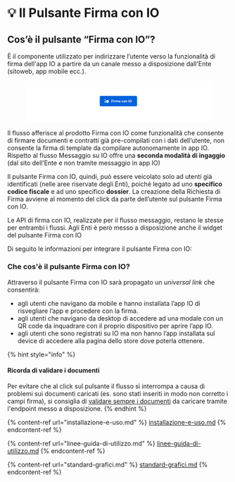 # 💡 Il Pulsante Firma con IO

## Cos’è il pulsante “Firma con IO”?

È il componente utilizzato per indirizzare l’utente verso la funzionalità di firma dell'app IO a partire da un canale messo a disposizione dall'Ente (sitoweb, app mobile ecc.).

<figure><img src="../.gitbook/assets/Screenshot 2023-04-28 alle 15.59.29.png" alt=""><figcaption></figcaption></figure>

Il flusso afferisce al prodotto Firma con IO come funzionalità che consente di firmare documenti e contratti già pre-compilati con i dati dell’utente, non consente la firma di template da compilare autonomamente in app IO. Rispetto al flusso Messaggio su IO offre una **seconda modalità di ingaggio** (dal sito dell’Ente e non tramite messaggio in app IO)

Il pulsante Firma con IO, quindi, può essere veicolato solo ad utenti già identificati (nelle aree riservate degli Enti), poiché legato ad uno **specifico codice fiscale** e ad uno specifico **dossier**. La creazione della Richiesta di Firma avviene al momento del click da parte dell’utente sul pulsante Firma con IO.

Le API di firma con IO, realizzate per il flusso messaggio, restano le stesse per entrambi i flussi. Agli Enti è però messo a disposizione anche il widget del pulsante Firma con IO

Di seguito le informazioni per integrare il pulsante Firma con IO:

### Che cos'è il pulsante Firma con IO? <a href="#differenze-con-il-flusso-standard-di-firma-con-io" id="differenze-con-il-flusso-standard-di-firma-con-io"></a>

Attraverso il pulsante Firma con IO sarà propagato un _universal link_ che consentirà:

* agli utenti che navigano da mobile e hanno installata l’app IO di risvegliare l’app e procedere con la firma.
* agli utenti che navigano da desktop di accedere ad una modale con un QR code da inquadrare con il proprio dispositivo per aprire l’app IO.
* agli utenti che sono registrati su IO ma non hanno l’app installata sul device di accedere alla pagina dello store dove poterla ottenere.

{% hint style="info" %}
#### Ricorda di validare i documenti <a href="#endpoint-per-la-validazione-dei-documenti" id="endpoint-per-la-validazione-dei-documenti"></a>

Per evitare che al click sul pulsante il flusso si interrompa a causa di problemi sui documenti caricati (es. sono stati inseriti in modo non corretto i campi firma), si consiglia di [validare sempre i documenti](../il-processo-di-firma/preparare-i-documenti/validare-i-documenti.md) da caricare tramite l'endpoint messo a disposizione.
{% endhint %}

{% content-ref url="installazione-e-uso.md" %}
[installazione-e-uso.md](installazione-e-uso.md)
{% endcontent-ref %}

{% content-ref url="linee-guida-di-utilizzo.md" %}
[linee-guida-di-utilizzo.md](linee-guida-di-utilizzo.md)
{% endcontent-ref %}

{% content-ref url="standard-grafici.md" %}
[standard-grafici.md](standard-grafici.md)
{% endcontent-ref %}
